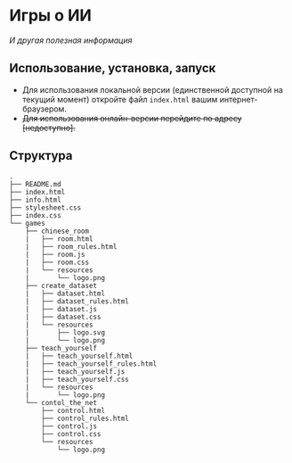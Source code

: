 # Игры о ИИ
_И другая полезная информация_


## Использование, установка, запуск
* Для использования локальной версии (единственной доступной на текущий момент) откройте файл `index.html` вашим интернет-браузером.
* ~~Для использования онлайн-версии перейдите по адресу [недоступно].~~ 

## Структура
```
.
├── README.md
├── index.html
├── info.html
├── stylesheet.css
├── index.css
└── games
    ├── chinese_room
    |   ├── room.html
    |   ├── room_rules.html
    |   ├── room.js
    |   ├── room.css
    |   └── resources
    |       └── logo.png
    ├── create_dataset
    |   ├── dataset.html
    |   ├── dataset_rules.html
    |   ├── dataset.js
    |   ├── dataset.css
    |   └── resources
    |       ├── logo.svg
    |       └── logo.png
    ├── teach_yourself
    |   ├── teach_yourself.html
    |   ├── teach_yourself_rules.html
    |   ├── teach_yourself.js
    |   ├── teach_yourself.css
    |   └── resources
    |       └── logo.png
    └── contol_the_net
        ├── control.html
        ├── control_rules.html
        ├── control.js
        ├── control.css
        └── resources
            └── logo.png
```